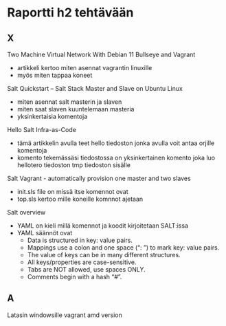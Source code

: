 # Raportti h2 tehtävään
## X
Two Machine Virtual Network With Debian 11 Bullseye and Vagrant

- artikkeli kertoo miten asennat vagrantin linuxille
- myös miten tappaa koneet

Salt Quickstart – Salt Stack Master and Slave on Ubuntu Linux

- miten asennat salt masterin ja slaven
- miten saat slaven kuuntelemaan masteria
- yksinkertaisia komentoja

Hello Salt Infra-as-Code

- tämä artikkelin avulla teet hello tiedoston jonka avulla voit antaa orjille komentoja
- komento tekemässäsi tiedostossa on yksinkertainen komento joka luo hellotero tiedoston tmp tiedoston sisälle

Salt Vagrant - automatically provision one master and two slaves

- init.sls file on missä itse komennot ovat
- top.sls kertoo mille koneille komnnot ajetaan

Salt overview

- YAML on kieli millä komennot ja koodit kirjoitetaan SALT:issa 
- YAML säännöt ovat
  - Data is structured in key: value pairs.
  - Mappings use a colon and one space (“: ”) to mark key: value pairs.
  - The value of keys can be in many different structures.
  - All keys/properties are case-sensitive.
  - Tabs are NOT allowed, use spaces ONLY.
  - Comments begin with a hash “#”.    

## A
Latasin windowsille vagrant amd version


